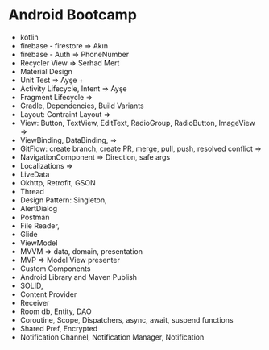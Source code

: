 # Android Bootcamp


* kotlin
* firebase - firestore => Akın
* firebase - Auth => PhoneNumber
* Recycler View => Serhad Mert
* Material Design
* Unit Test => Ayşe +
* Activity Lifecycle, Intent => Ayşe
* Fragment Lifecycle =>
* Gradle, Dependencies, Build Variants
* Layout: Contraint Layout =>
* View: Button, TextView, EditText, RadioGroup, RadioButton, ImageView =>
* ViewBinding, DataBinding, =>
* GitFlow: create branch, create PR, merge, pull, push, resolved conflict =>
* NavigationComponent => Direction, safe args
* Localizations =>
* LiveData
* Okhttp, Retrofit, GSON
* Thread
* Design Pattern: Singleton,
* AlertDialog
* Postman
* File Reader,
* Glide
* ViewModel
* MVVM => data, domain, presentation
* MVP => Model View presenter
* Custom Components
* Android Library and Maven Publish
* SOLID,
* Content Provider
* Receiver
* Room db, Entity, DAO
* Coroutine, Scope, Dispatchers, async, await, suspend functions
* Shared Pref, Encrypted
* Notification Channel, Notification Manager, Notification

